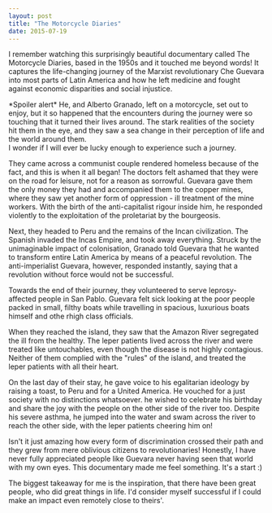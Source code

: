```yaml
---
layout: post
title: "The Motorcycle Diaries"
date: 2015-07-19
---
```


<p>
  I remember watching this surprisingly beautiful documentary called The Motorcycle Diaries, based in the 1950s and it touched me beyond words!
  It captures the life-changing journey of the Marxist revolutionary Che Guevara into most parts of Latin America and how he left medicine and fought against economic disparities and social injustice.
</p>

<p>
  *Spoiler alert*
  He, and Alberto Granado, left on a motorcycle, set out to enjoy, but it so happened that the encounters during the journey were so touching that it turned their lives around. The stark realities of the society hit them in the eye, and they saw a sea change in their perception of life and the world around them. 
  </br>
  I wonder if I will ever be lucky enough to experience such a journey.
</p>

<p>
They came across a communist couple rendered homeless because of the fact, and this is when it all began! The doctors felt ashamed that they were on the road for leisure, not for a reason as sorrowful. Guevara gave them the only 
money they had and accompanied them to the copper mines, where they saw yet another form of oppression - ill treatment of the mine workers. With the birth of the anti-capitalist rigour inside him, he responded violently to the exploitation of the proletariat by the bourgeosis.
</p>
 
<p>
  Next, they headed to Peru and the remains of the Incan civilization. The Spanish invaded the Incas Empire, and took away everything. Struck by the unimaginable impact of colonisation, Granado told Guevara that he wanted to transform entire Latin America by means of a peaceful revolution. The anti-imperialist Guevara, however, responded instantly, saying that a revolution without force would not be successful.
</p>

<p>
  Towards the end of their journey, they volunteered to serve leprosy-affected people in San Pablo. Guevara felt sick looking at the poor people packed in small, filthy boats while travelling in spacious, luxurious boats himself and othe rhigh class officials. 
</p>

<p>
  When they reached the island, they saw that the Amazon River segregated the ill from the healthy. The leper patients lived across the river and were treated like untouchables, even though the disease is not highly contagious. Neither of them complied with the "rules" of the island, and treated the leper patients with all their heart.
</p>
  
<p>
  On the last day of their stay, he gave voice to his egalitarian ideology by raising a toast, to Peru and for a United America. He vouched for a just society with no distinctions whatsoever. he wished to celebrate his birthday and share the joy with the people on the other side of the river too. Despite his severe asthma, he jumped into the water and swam across the river to reach the other side, with the leper patients cheering him on!
</p>

<p>
Isn't it just amazing how every form of discrimination crossed their path and they grew from mere oblivious citizens to revolutionaries! Honestly, I have never fully appreciated people like Guevara never having seen that world with my own eyes. 
This documentary made me feel something. It's a start :)
</p>

<p>
  The biggest takeaway for me is the inspiration, that there have been great people, who did great things in life. I'd consider myself successful if I could make an impact even remotely close to theirs'.
</p>

